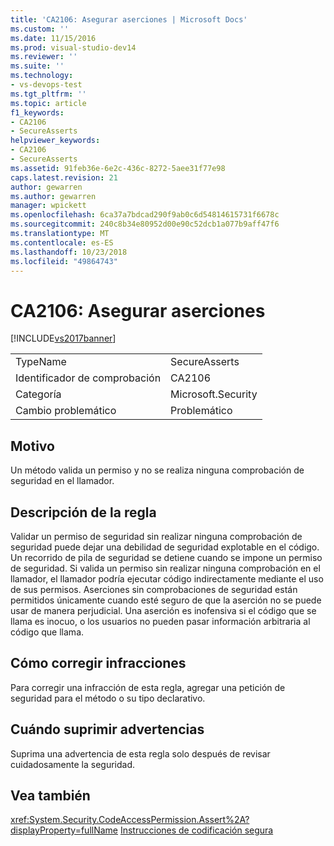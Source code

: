 ```yaml
---
title: 'CA2106: Asegurar aserciones | Microsoft Docs'
ms.custom: ''
ms.date: 11/15/2016
ms.prod: visual-studio-dev14
ms.reviewer: ''
ms.suite: ''
ms.technology:
- vs-devops-test
ms.tgt_pltfrm: ''
ms.topic: article
f1_keywords:
- CA2106
- SecureAsserts
helpviewer_keywords:
- CA2106
- SecureAsserts
ms.assetid: 91feb36e-6e2c-436c-8272-5aee31f77e98
caps.latest.revision: 21
author: gewarren
ms.author: gewarren
manager: wpickett
ms.openlocfilehash: 6ca37a7bdcad290f9ab0c6d54814615731f6678c
ms.sourcegitcommit: 240c8b34e80952d00e90c52dcb1a077b9aff47f6
ms.translationtype: MT
ms.contentlocale: es-ES
ms.lasthandoff: 10/23/2018
ms.locfileid: "49864743"
---
```

# <a name="ca2106-secure-asserts"></a>CA2106: Asegurar aserciones
[!INCLUDE[vs2017banner](../includes/vs2017banner.md)]

|||
|-|-|
|TypeName|SecureAsserts|
|Identificador de comprobación|CA2106|
|Categoría|Microsoft.Security|
|Cambio problemático|Problemático|

## <a name="cause"></a>Motivo
 Un método valida un permiso y no se realiza ninguna comprobación de seguridad en el llamador.

## <a name="rule-description"></a>Descripción de la regla
 Validar un permiso de seguridad sin realizar ninguna comprobación de seguridad puede dejar una debilidad de seguridad explotable en el código. Un recorrido de pila de seguridad se detiene cuando se impone un permiso de seguridad. Si valida un permiso sin realizar ninguna comprobación en el llamador, el llamador podría ejecutar código indirectamente mediante el uso de sus permisos. Aserciones sin comprobaciones de seguridad están permitidos únicamente cuando esté seguro de que la aserción no se puede usar de manera perjudicial. Una aserción es inofensiva si el código que se llama es inocuo, o los usuarios no pueden pasar información arbitraria al código que llama.

## <a name="how-to-fix-violations"></a>Cómo corregir infracciones
 Para corregir una infracción de esta regla, agregar una petición de seguridad para el método o su tipo declarativo.

## <a name="when-to-suppress-warnings"></a>Cuándo suprimir advertencias
 Suprima una advertencia de esta regla solo después de revisar cuidadosamente la seguridad.

## <a name="see-also"></a>Vea también
 <xref:System.Security.CodeAccessPermission.Assert%2A?displayProperty=fullName> [Instrucciones de codificación segura](http://msdn.microsoft.com/library/4f882d94-262b-4494-b0a6-ba9ba1f5f177)



